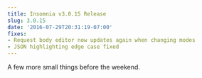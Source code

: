 ```yaml
---
title: Insomnia v3.0.15 Release
slug: 3.0.15
date: '2016-07-29T20:31:19-07:00'
fixes:
- Request body editor now updates again when changing modes
- JSON highlighting edge case fixed
---
```


A few more small things before the weekend.

